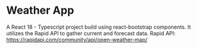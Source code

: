 # Weather App

A React 18 - Typescript project build using react-bootstrap components.
It utilizes the Rapid API to gather current and forecast data. 
Rapid API: https://rapidapi.com/community/api/open-weather-map/
